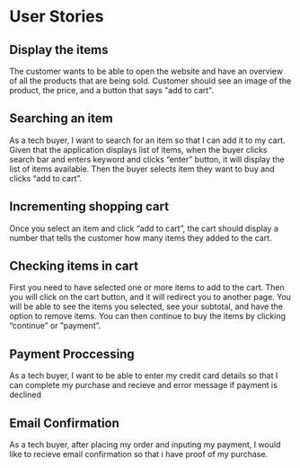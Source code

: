 # User Stories

## Display the items
The customer wants to be able to open the website and have an overview of all the products that are being sold. Customer should see an image of the product, the price, and a button that says "add to cart".

## Searching an item
As a tech buyer, I want to search for an item so that I can add it to my cart.
Given that the application displays list of items, when the buyer clicks search bar and enters keyword and clicks “enter” button, it will display the list of items available. Then the buyer selects item they want to buy and clicks “add to cart”.

## Incrementing shopping cart
Once you select an item and click “add to cart”, the cart should display a number that tells the customer how many items they added to the cart.

## Checking items in cart
First you need to have selected one or more items to add to the cart. Then you will click on the cart button, and it will redirect you to another page. You will be able to see the items you selected, see your subtotal, and have the option to remove items. You can then continue to buy the items by clicking “continue” or ”payment”. 

## Payment Proccessing 
As a tech buyer, I want to be able to enter my credit card details so that I can complete my purchase and recieve and error message if payment is declined

## Email Confirmation
As a tech buyer, after placing my order and inputing my payment, I would like to recieve email confirmation so that i have proof of my purchase.
